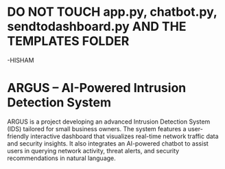 # DO NOT TOUCH app.py, chatbot.py, sendtodashboard.py AND THE TEMPLATES FOLDER
-HISHAM
# ARGUS – AI-Powered Intrusion Detection System
 ARGUS is a project developing an advanced Intrusion Detection System (IDS) tailored for small business owners. The system features a user-friendly interactive dashboard that visualizes real-time network traffic data and security insights. It also integrates an AI-powered chatbot to assist users in querying network activity, threat alerts, and security recommendations in natural language.
